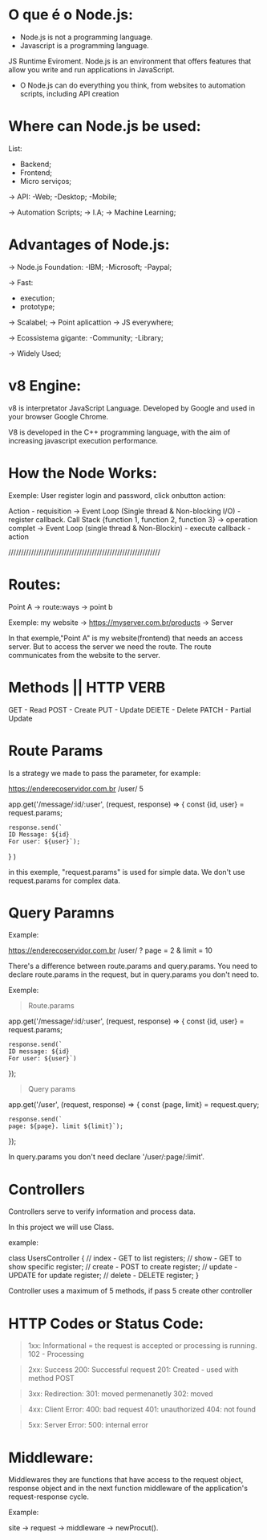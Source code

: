 # O que é o Node.js:

- Node.js is not a programming language.
- Javascript is a programming language.

JS Runtime Eviroment. Node.js is an environment that offers features that allow you write and run applications in JavaScript.

- O Node.js can do everything you think, from websites to automation scripts, including API creation

# Where can Node.js be used:
List:
- Backend;
- Frontend;
- Micro serviços;

-> API:
-Web;
-Desktop;
-Mobile;

-> Automation Scripts;
-> I.A;
-> Machine Learning;


# Advantages of Node.js:
-> Node.js Foundation:
-IBM;
-Microsoft;
-Paypal;

-> Fast:
- execution;
- prototype;

-> Scalabel;
-> Point aplicattion 
-> JS everywhere;

-> Ecossistema gigante:
-Community;
-Library;

-> Widely Used;

# v8 Engine:
v8 is interpretator JavaScript Language. Developed by Google and used in your browser Google Chrome.

V8 is developed in the C++ programming language, with the aim of increasing javascript execution performance.

# How the Node Works:
Exemple:
User register login and password, click onbutton action:

Action - requisition -> Event Loop (Single thread & Non-blocking I/O) - register callback. Call Stack {function 1, function 2, function 3} -> operation complet -> Event Loop (single thread & Non-Blockin) - execute callback - action


////////////////////////////////////////////////////////////

# Routes: 
Point A  -> route:ways -> point b

Exemple:
my website -> https://myserver.com.br/products -> Server

In that exemple,"Point A" is my website(frontend) that needs an access server. But to access the server we need the route. The route communicates from the website to the server.

# Methods || HTTP VERB
GET - Read
POST - Create
PUT  - Update
DElETE - Delete
PATCH - Partial Update

# Route Params
Is a strategy we made to pass the parameter, for example:
 
<!-- api address                       route      parameter-->
https://enderecoservidor.com.br       /user/        5


app.get('/message/:id/:user', (request, response) => {
    const {id, user} = request.params;

    response.send(`
    ID Message: ${id}
    For user: ${user}`);
} )

in this exemple, "request.params" is used for simple data. We don't use request.params for complex data.

# Query Paramns
Example:
<!--api address                   route  separator             key       value    separator        key       value-->  
https://enderecoservidor.com.br  /user/      ?                 page   =    2          &            limit =    10

There's a difference between route.params and query.params. You need to declare route.params in the request, but in query.params you don't need to.

Exemple:

> Route.params

app.get('/message/:id/:user', (request, response) => {
    const {id, user} = request.params;

    response.send(`
    ID message: ${id}
    For user: ${user}`)
});

> Query params

app.get('/user', (request, response) => {
    const {page, limit} = request.query;

    response.send(`
    page: ${page}. limit ${limit}`);

});

In query.params you don't need declare '/user/:page/:limit'.


# Controllers
Controllers serve to verify information and process data.

In this project we will use Class.

example:

class UsersController {
 // index  - GET to list registers;
 // show   - GET to show specific register;
 // create - POST to create register;
 // update - UPDATE for update register;
 // delete - DELETE register;
}

Controller uses a maximum of 5 methods, if pass 5 create other controller


# HTTP Codes or Status Code:
> 1xx: Informational = the request is accepted or processing is running.
    102 - Processing

> 2xx: Success
    200: Successful request
    201: Created - used with method POST

> 3xx: Redirection:
    301: moved permenanetly
    302: moved

> 4xx: Client Error:
    400: bad request
    401: unauthorized
    404: not found

> 5xx: Server Error: 
    500: internal error


# Middleware: 
Middlewares they are functions that have access to the request object, response object and in the next function middleware of the application's request-response cycle.

Example:

site -> request -> middleware -> newProcut().




